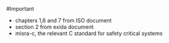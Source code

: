 #Important

- chapters 1,6 and 7 from ISO document
- section 2 from exida document
- misra-c, the relevant C standard for safety critical systems